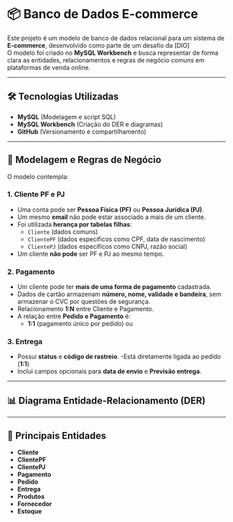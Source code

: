 # 📦 Banco de Dados E-commerce

Este projeto é um modelo de banco de dados relacional para um sistema de **E-commerce**, desenvolvido como parte de um desafio da [DIO]  
O modelo foi criado no **MySQL Workbench** e busca representar de forma clara as entidades, relacionamentos e regras de negócio comuns em plataformas de venda online.

---

## 🛠 Tecnologias Utilizadas
- **MySQL** (Modelagem e script SQL)
- **MySQL Workbench** (Criação do DER e diagramas)
- **GitHub** (Versionamento e compartilhamento)

---

## 📐 Modelagem e Regras de Negócio

O modelo contempla:

### **1. Cliente PF e PJ**
- Uma conta pode ser **Pessoa Física (PF)** ou **Pessoa Jurídica (PJ)**.
- Um mesmo **email** não pode estar associado a mais de um cliente.
- Foi utilizada **herança por tabelas filhas**:
  - `Cliente` (dados comuns)
  - `ClientePF` (dados específicos como CPF, data de nascimento)
  - `ClientePJ` (dados específicos como CNPJ, razão social)
- Um cliente **não pode** ser PF e PJ ao mesmo tempo.

### **2. Pagamento**
- Um cliente pode ter **mais de uma forma de pagamento** cadastrada.
- Dados de cartão armazenam **número, nome, validade e bandeira**, sem armazenar o CVC por questões de segurança.
- Relacionamento **1:N** entre Cliente e Pagamento.
- A relação entre **Pedido e Pagamento** é:
  - **1:1** (pagamento único por pedido) ou


### **3. Entrega**
- Possui **status** e **código de rastreio**.
-Está diretamente ligada ao pedido (**1:1**)
- Inclui campos opcionais para **data de envio** e **Previsão entrega**.

---

## 📊 Diagrama Entidade-Relacionamento (DER)

---

## 🔑 Principais Entidades
- **Cliente**  
- **ClientePF**  
- **ClientePJ**  
- **Pagamento**  
- **Pedido**  
- **Entrega**  
- **Produtos**  
- **Fornecedor**  
- **Estoque**  


